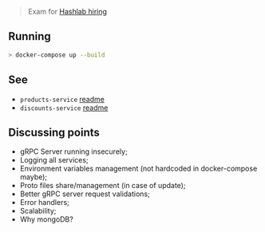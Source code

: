 > Exam for [Hashlab hiring](https://github.com/hashlab/hiring/blob/master/challenges/pt-br/back-challenge.md)

## Running
```bash
> docker-compose up --build
```

## See
* `products-service` [readme](https://github.com/theodorosidmar/hashlab-hiring-exam/blob/master/products-service/readme.md)
* `discounts-service` [readme](https://github.com/theodorosidmar/hashlab-hiring-exam/blob/master/discounts-service/readme.md)


## Discussing points
* gRPC Server running insecurely;
* Logging all services;
* Environment variables management (not hardcoded in docker-compose maybe);
* Proto files share/management (in case of update);
* Better gRPC server request validations;
* Error handlers;
* Scalability;
* Why mongoDB?
